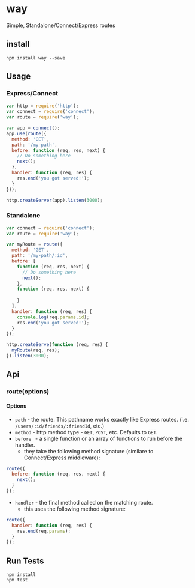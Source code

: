 # way

Simple, Standalone/Connect/Express routes

## install

```
npm install way --save
```

## Usage

### Express/Connect

```js
var http = require('http');
var connect = require('connect');
var route = require('way');

var app = connect();
app.use(route({
  method: 'GET',
  path: '/my-path',
  before: function (req, res, next) {
    // Do something here
    next();
  },
  handler: function (req, res) {
    res.end('you got served!');
  }
}));

http.createServer(app).listen(3000);
```

### Standalone

```js
var connect = require('connect');
var route = require('way');

var myRoute = route({
  method: 'GET',
  path: '/my-path/:id',
  before: [
    function (req, res, next) {
      // Do something here
      next();
    },
    function (req, res, next) {
    
    }
  ],
  handler: function (req, res) {
    console.log(req.params.id);
    res.end('you got served!');
  }
});

http.createServe(function (req, res) {
  myRoute(req, res);
}).listen(3000);

```

## Api

### route(options)

#### Options

* `path` - the route. This pathname works exactly like Express routes. (i.e. `/users/:id/friends/:friendId`, etc.)
* `method` - http method type - `GET`, `POST`, etc. Defaults to `GET`.
* `before ` - a single function or an array of functions to run before the handler.
  * they take the following method signature (similare to Connect/Express middleware):
```js
route({
  before: function (req, res, next) {
    next();
  }
});
  ```
* `handler` - the final method called on the matching route.
  * this uses the following method signature:
```js
route({
  handler: function (req, res) {
    res.end(req.params);
  }
});
```
  
## Run Tests

```
npm install
npm test
```